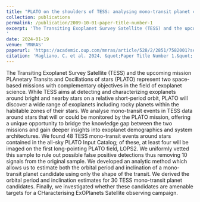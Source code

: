 ```yaml
---
title: "PLATO on the shoulders of TESS: analysing mono-transit planet candidates in TESS data as a prior knowledge for PLATO observations"
collection: publications
permalink: /publication/2009-10-01-paper-title-number-1
excerpt: 'The Transiting Exoplanet Survey Satellite (TESS) and the upcoming mission PLAnetary Transits and Oscillations of stars (PLATO) represent two space-based missions with complementary objectives in the field of exoplanet science. While TESS aims at detecting and characterizing exoplanets around bright and nearby stars on a relative short-period orbit, PLATO will discover a wide range of exoplanets including rocky planets within the habitable zones of their stars. We analyse mono-transit events in TESS data around stars that will or could be monitored by the PLATO mission, offering a unique opportunity to bridge the knowledge gap between the two missions and gain deeper insights into exoplanet demographics and system architectures. We found 48 TESS mono-transit events around stars contained in the all-sky PLATO Input Catalog; of these, at least four will be imaged on the first long-pointing PLATO field, LOPS2. We uniformly vetted this sample to rule out possible false positive detections thus removing 10 signals from the original sample. We developed an analytic method which allows us to estimate both the orbital period and inclination of a mono-transit planet candidate using only the shape of the transit. We derived the orbital period and inclination estimates for 30 TESS mono-transit planet candidates. Finally, we investigated whether these candidates are amenable targets for a CHaracterising ExOPlanets Satellite observing campaign.
'
date: 2024-01-19
venue: 'MNRAS'
paperurl: 'https://academic.oup.com/mnras/article/528/2/2851/7582001?searchresult=1'
citation: 'Magliano, C. et al. 2024, &quot;Paper Title Number 1.&quot; <i>Journal 1</i>. 1(1).'
---
```


The Transiting Exoplanet Survey Satellite (TESS) and the upcoming mission PLAnetary Transits and Oscillations of stars (PLATO) represent two space-based missions with complementary objectives in the field of exoplanet science. While TESS aims at detecting and characterizing exoplanets around bright and nearby stars on a relative short-period orbit, PLATO will discover a wide range of exoplanets including rocky planets within the habitable zones of their stars. We analyse mono-transit events in TESS data around stars that will or could be monitored by the PLATO mission, offering a unique opportunity to bridge the knowledge gap between the two missions and gain deeper insights into exoplanet demographics and system architectures. We found 48 TESS mono-transit events around stars contained in the all-sky PLATO Input Catalog; of these, at least four will be imaged on the first long-pointing PLATO field, LOPS2. We uniformly vetted this sample to rule out possible false positive detections thus removing 10 signals from the original sample. We developed an analytic method which allows us to estimate both the orbital period and inclination of a mono-transit planet candidate using only the shape of the transit. We derived the orbital period and inclination estimates for 30 TESS mono-transit planet candidates. Finally, we investigated whether these candidates are amenable targets for a CHaracterising ExOPlanets Satellite observing campaign.
